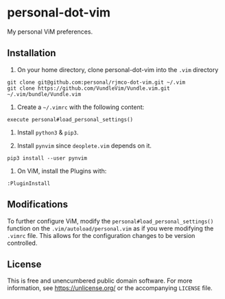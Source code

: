 personal-dot-vim
=============

My personal ViM preferences.

Installation
------------

1. On your home directory, clone personal-dot-vim into the `.vim` directory

```
git clone git@github.com:personal/rjmco-dot-vim.git ~/.vim
git clone https://github.com/VundleVim/Vundle.vim.git ~/.vim/bundle/Vundle.vim
```

1. Create a `~/.vimrc` with the following content:

```
execute personal#load_personal_settings()
```

1. Install `python3` & `pip3`.

1. Install `pynvim` since `deoplete.vim` depends on it.

```
pip3 install --user pynvim
```

1. On ViM, install the Plugins with:

```
:PluginInstall
```

Modifications
-------------

To further configure ViM, modify the `personal#load_personal_settings()` function on the `.vim/autoload/personal.vim` as if you were modifying the `.vimrc` file. This allows for the configuration changes to be version controlled.

License
-------

This is free and unencumbered public domain software. For more information, see https://unlicense.org/ or the accompanying `LICENSE` file.
